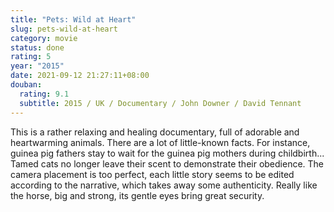 ```yaml
---
title: "Pets: Wild at Heart"
slug: pets-wild-at-heart
category: movie
status: done
rating: 5
year: "2015"
date: 2021-09-12 21:27:11+08:00
douban:
  rating: 9.1
  subtitle: 2015 / UK / Documentary / John Downer / David Tennant
---
```


This is a rather relaxing and healing documentary, full of adorable and heartwarming animals. There are a lot of little-known facts. For instance, guinea pig fathers stay to wait for the guinea pig mothers during childbirth... Tamed cats no longer leave their scent to demonstrate their obedience. The camera placement is too perfect, each little story seems to be edited according to the narrative, which takes away some authenticity. Really like the horse, big and strong, its gentle eyes bring great security.
